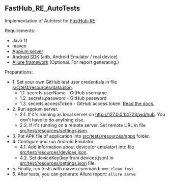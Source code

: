 ## FastHub_RE_AutoTests

Implementation of Autotest for [FastHub-RE](https://github.com/LightDestory/FastHub-RE).

Requirements:
- Java 11
- maven
- [Appium server](https://appium.io/)
- [Android SDK](https://developer.android.com/studio) (adb, Android Emulator / real device)
- [Allure framework](https://docs.qameta.io/allure-report/) (Optional. For report generating.)

Preparations:
* 1\. Set your own GitHub test user credentials in file [src/test/resources/data.json](/src/test/resources/data.json).
  * 1.1\. secrets.userName - GitHub username
  * 1.2\. secrets.password - GitHub password
  * 1.3\. secrets.accessToken - GitHub access token. [Read the docs.](https://docs.github.com/en/authentication/keeping-your-account-and-data-secure/creating-a-personal-access-token)
* 2\. Run appium server.
  * 2.1\. If it's running as local server on http://127.0.0.1:4723/wd/hub. You don't have to do anything else.
  * 2.2\. If it's running on a remote server. Set remote URL in file [src/test/resources/settings.json](/src/test/resources/settings.json).
* 3\. Put APK file of application into [src/tests/resources/apps](src/test/resources/apps) folder.
* 4\. Configure and run Android Emulator.
  * 4.1\. Add information about device(or emulator) into file [src/test/resources/devices.json](/src/test/resources/devices.json).
  * 4.2\. Set deviceKey(key from devices.json) in [src/test/resources/settings.json](/src/test/resources/settings.json) file.
* 5\. Finally, run tests with maven command: `mvn clean test`
* 6\. After tests, you can generate Allure report: `allure serve`